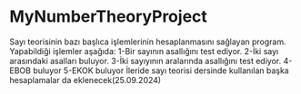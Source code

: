 # MyNumberTheoryProject
 Sayı teorisinin bazı başlıca işlemlerinin hesaplanmasını sağlayan program.
 Yapabildiği işlemler aşağıda:
 1-Bir sayının asallığını test ediyor.
 2-İki sayı arasındaki asalları buluyor.
 3-İki sayıyının aralarında asallığını test ediyor.
 4-EBOB buluyor
 5-EKOK buluyor
İleride sayı teorisi dersinde kullanılan başka hesaplamalar da eklenecek(25.09.2024)
